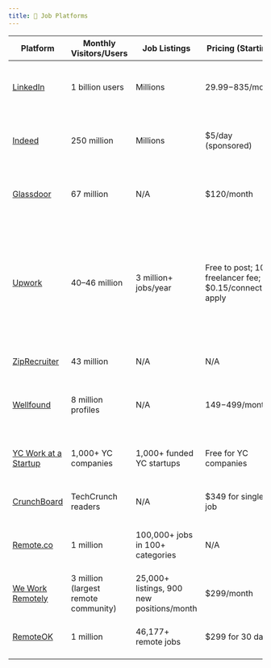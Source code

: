 ```yaml
---
title: 💼 Job Platforms
---
```


| Platform | Monthly Visitors/Users | Job Listings | Pricing (Starting) | Job Types/Industries | Key Features |
|----------|------------------------|--------------|-------------------|---------------------|--------------|
| [LinkedIn](https://www.linkedin.com/jobs) | 1 billion users | Millions | $29.99-$835/month | All industries - Professional networking + jobs | Professional networking, Direct recruiter contact |
| [Indeed](https://www.indeed.com) | 250 million | Millions | $5/day (sponsored) | All industries - General job board | Job aggregation, Easy Apply, Salary insights |
| [Glassdoor](https://www.glassdoor.com) | 67 million | N/A | $120/month | All industries - Company reviews + jobs | Company reviews, Salary data, Interview insights |
| [Upwork](https://www.upwork.com) | 40–46 million | 3 million+ jobs/year | Free to post; 10% freelancer fee; $0.15/connect to apply | All industries—freelance, remote, contract, tech, creative, marketing, admin, more | Escrow payments, global talent pool, flexible hiring (hourly/fixed), project management tools, reviews, secure payments |
| [ZipRecruiter](https://www.ziprecruiter.com) | 43 million | N/A | N/A | All industries - General job board | AI matching, Multi-board posting |
| [Wellfound](https://wellfound.com) | 8 million profiles | N/A | $149-$499/month | Startups, tech companies | Direct founder contact, Startup-focused |
| [YC Work at a Startup](https://www.workatastartup.com) | 1,000+ YC companies | 1,000+ funded YC startups | Free for YC companies | Y Combinator startups - All roles | Single application for multiple YC companies |
| [CrunchBoard](https://www.crunchboard.com) | TechCrunch readers | N/A | $349 for single job | Tech startups, engineering | TechCrunch audience, Startup focus |
| [Remote.co](https://remote.co) | 1 million | 100,000+ jobs in 100+ categories | N/A | Remote work - All industries | Verified remote jobs, Best practices content |
| [We Work Remotely](https://weworkremotely.com) | 3 million (largest remote community) | 25,000+ listings, 900 new positions/month | $299/month | Remote work - All industries | Remote-only jobs, Community features |
| [RemoteOK](https://remoteok.com) | 1 million | 46,177+ remote jobs | $299 for 30 days | Remote work - Tech, marketing, design, sales | Salary transparency, Global remote jobs |